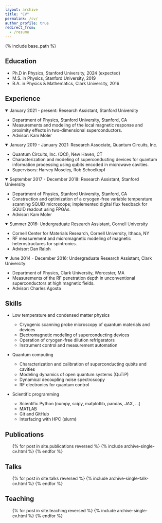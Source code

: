 ```yaml
---
layout: archive
title: "CV"
permalink: /cv/
author_profile: true
redirect_from:
  - /resume
---
```


{% include base_path %}

Education
---------
* Ph.D in Physics, Stanford University, 2024 (expected)
* M.S. in Physics, Stanford University, 2019
* B.A. in Physics & Mathematics, Clark University, 2016

Experience
----------
<details open markdown="1">
  <summary markdown="span">January 2021 - present: Research Assistant, Stanford University</summary>

  - Department of Physics, Stanford University, Stanford, CA
  - Measurements and modeling of the local magnetic response and proximity effects in two-dimensional superconductors.
  - Advisor: Kam Moler

</details>

<details open markdown="1">
  <summary markdown="span">January 2019 - January 2021: Research Associate, Quantum Circuits, Inc.</summary>

  - Quantum Circuits, Inc. (QCI), New Haven, CT
  - Characterization and modeling of superconducting devices for quantum information processing using qubits encoded in microwave cavities.
  - Supervisors: Harvey Moseley, Rob Schoelkopf
</details>

<details open markdown="1">
  <summary markdown="span">September 2017 - December 2018: Research Assistant, Stanford University</summary>

  - Department of Physics, Stanford University, Stanford, CA
  - Construction and optimization of a cryogen-free variable temperature scanning SQUID microscope; implemented digital flux feedback for SQUID readout using FPGAs.
  - Advisor: Kam Moler
</details>

<details open markdown="1">
  <summary markdown="span">Summer 2016: Undergraduate Research Assistant, Cornell University</summary>

  - Cornell Center for Materials Research, Cornell University, Ithaca, NY
  - RF measurement and micromagnetic modeling of magnetic heterostructures for spintronics.
  - Advisor: Dan Ralph
</details>

<details open markdown="1">
  <summary markdown="span">June 2014 - December 2016: Undergraduate Research Assistant, Clark University</summary>

  - Department of Physics, Clark University, Worcester, MA
  - Measurements of the RF penetration depth in unconventional superconductors at high magnetic fields.
  - Advisor: Charles Agosta
</details>

Skills
------
* Low temperature and condensed matter physics
  * Cryogenic scanning probe microscopy of quantum materials and devices
  * Electromagnetic modeling of superconducting devices
  * Operation of cryogen-free dilution refrigerators
  * Instrument control and measurement automation

* Quantum computing
  * Characterization and calibration of superconducting qubits and cavities
  * Modeling dynamics of open quantum systems (QuTiP)
  * Dynamical decoupling noise spectroscopy
  * RF electronics for quantum control

* Scientific programming
  * Scientific Python (numpy, scipy, matplotlib, pandas, JAX, ...)
  * MATLAB
  * Git and GitHub
  * Interfacing with HPC (slurm)

Publications
------------
  <ol reversed>{% for post in site.publications reversed %}
    {% include archive-single-cv.html %}
  {% endfor %}</ol>
  
Talks
-----
  <ol reversed>{% for post in site.talks reversed %}
    {% include archive-single-talk-cv.html %}
  {% endfor %}</ol>
  
Teaching
--------
  <ul>{% for post in site.teaching reversed %}
    {% include archive-single-cv.html %}
  {% endfor %}</ul>
